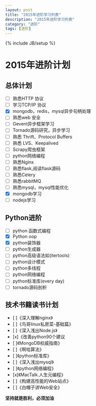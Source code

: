 ```yaml
---
layout: post
title: "2015年进阶学习列表"
description: "2015年进阶学习列表"
category: "进阶"
tags: [进阶]
---
```

{% include JB/setup %}

# 2015年进阶计划

## 总体计划

- [ ] 熟悉HTTP 协议
- [ ] 学习TCP/IP 协议
- [x] mongodb，redis，mysql异步句柄处理
- [ ] 熟悉web 安全
- [ ] Gevent异步框架学习
- [ ] Tornado源码研究，异步学习
- [ ] 熟悉 Thrift、Protocol Buffers
- [ ] 熟悉 LVS、Keepalived
- [ ] Scrapy爬虫框架
- [ ] python网络编程
- [ ] 熟悉Nginx
- [ ] 熟悉flask,阅读flask源码
- [ ] 熟悉Celery
- [ ] 熟悉rabbitMQ
- [ ] 熟悉mysql，mysql性能优化
- [x] mongodb学习
- [ ] nodejs学习

## Python进阶

- [ ] python 函数式编程
- [x] Python oop
- [x] python装饰器
- [ ] python生成器
- [ ] python高级语法如(itertools)
- [ ] python设计模式
- [ ] python多线程
- [ ] python网络编程
- [ ] python标准库(every day)
- [ ] tornado源码剖析

## 技术书籍读书计划

- [ ]《深入理解nginx》
- [ ]《鸟哥linux私房菜-基础篇》
- [ ]《深入浅出Node.js》
- [x]《改善python90个建议
- [ ]《MongoDB权威指南》
- [ ]《啊哈算法》
- [ ]《python标准库》
- [ ]《深入浅出mysql》
- [ ]《python网络编程》
- [x]《MacTalk.人生元编程》
- [ ]《构建高性能的Web站点》
- [ ]《白帽子讲Web安全》

**坚持就是胜利，必须加油**

